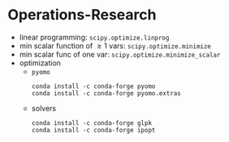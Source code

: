 # Operations-Research

- linear programming: `scipy.optimize.linprog`
- min scalar function of $\geq 1$ vars: `scipy.optimize.minimize`
- min scalar func of one var: `scipy.optimize.minimize_scalar`
- optimization
  - `pyomo`
    ```
    conda install -c conda-forge pyomo
    conda install -c conda-forge pyomo.extras
    ```
  - solvers
    ```
    conda install -c conda-forge glpk
    conda install -c conda-forge ipopt
    ```
